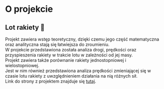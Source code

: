 # O projekcie
## Lot rakiety 🚀
Projekt zawiera wstęp teoretyczny, dzięki czemu jego część matematyczna oraz analityczna stają się łatwiejsza do zroumieniu. <br>
W projekcie przedstawiona została analiza drogi, prędkości oraz przyspieszenia rakiety w trakcie lotu w zależności od jej masy.<br>
Projekt zawiera także porównanie rakiety jednostopniowej i wielostopniowej.<br>
Jest w nim również przedstawiona analiza prędkości zmieniającej się w czasie lotu rakiety z uwzględnieniem działania na nią różnych sił.<br>
Link do strony z projektem znajduje się [tutaj](https://ajanczewska.github.io/lot_rakiety/).

